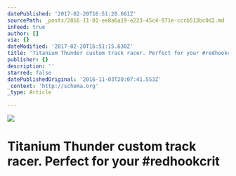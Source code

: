 ```yaml
---
datePublished: '2017-02-20T16:51:20.661Z'
sourcePath: _posts/2016-11-01-ee8a6a19-e223-45c4-971e-cccb513bc0d2.md
inFeed: true
author: []
via: {}
dateModified: '2017-02-20T16:51:15.630Z'
title: 'Titanium Thunder custom track racer. Perfect for your #redhookcrit'
publisher: {}
description: ''
starred: false
datePublishedOriginal: '2016-11-03T20:07:41.553Z'
_context: 'http://schema.org'
_type: Article

---
```

![](https://the-grid-user-content.s3-us-west-2.amazonaws.com/93936098-0477-43e0-9714-9cdc7a4925b7.jpg)

# Titanium Thunder custom track racer. Perfect for your \#redhookcrit